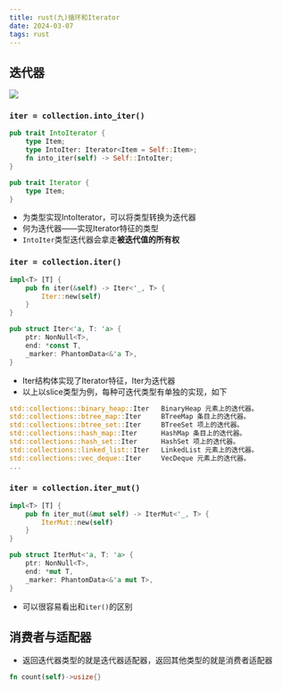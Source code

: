 ```yaml
---
title: rust(九)循环和Iterator
date: 2024-03-07 
tags: rust
---
```


<!--more-->

## 迭代器
![](/pic/rust-iter.png)
### `iter = collection.into_iter()`
```rust
pub trait IntoIterator {
	type Item;
	type IntoIter: Iterator<Item = Self::Item>;
	fn into_iter(self) -> Self::IntoIter;
}

pub trait Iterator {
    type Item;
}
```
- 为类型实现IntoIterator，可以将类型转换为迭代器
- 何为迭代器——实现Iterator特征的类型
- `IntoIter`类型迭代器会拿走**被迭代值的所有权**
### `iter = collection.iter()`
```rust
impl<T> [T] {
	pub fn iter(&self) -> Iter<'_, T> {
		Iter::new(self)
	}
}

pub struct Iter<'a, T: 'a> {
	ptr: NonNull<T>,
	end: *const T,
	_marker: PhantomData<&'a T>,
}

```
- Iter结构体实现了Iterator特征，Iter为迭代器
- 以上以slice类型为例，每种可迭代类型有单独的实现，如下
```rust
std::collections::binary_heap::Iter   BinaryHeap 元素上的迭代器。
std::collections::btree_map::Iter     BTreeMap 条目上的迭代器。
std::collections::btree_set::Iter     BTreeSet 项上的迭代器。
std::collections::hash_map::Iter      HashMap 条目上的迭代器。
std::collections::hash_set::Iter      HashSet 项上的迭代器。
std::collections::linked_list::Iter   LinkedList 元素上的迭代器。
std::collections::vec_deque::Iter     VecDeque 元素上的迭代器。
...
```

### `iter = collection.iter_mut()`
```rust
impl<T> [T] {
  	pub fn iter_mut(&mut self) -> IterMut<'_, T> {
        IterMut::new(self)
    }
}

pub struct IterMut<'a, T: 'a> {
	ptr: NonNull<T>,
	end: *mut T,
	_marker: PhantomData<&'a mut T>,
}
```
- 可以很容易看出和`iter()`的区别


## 消费者与适配器
- 返回迭代器类型的就是迭代器适配器，返回其他类型的就是消费者适配器
```rust
fn count(self)->usize{}


```
